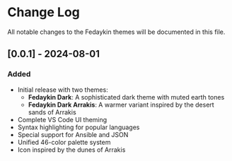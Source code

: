# Change Log

All notable changes to the Fedaykin themes will be documented in this file.

## [0.0.1] - 2024-08-01

### Added
- Initial release with two themes:
  - **Fedaykin Dark**: A sophisticated dark theme with muted earth tones
  - **Fedaykin Dark Arrakis**: A warmer variant inspired by the desert sands of Arrakis
- Complete VS Code UI theming
- Syntax highlighting for popular languages
- Special support for Ansible and JSON
- Unified 46-color palette system
- Icon inspired by the dunes of Arrakis